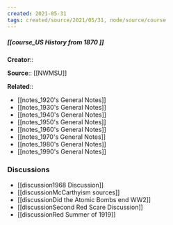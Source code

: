 ```yaml
---
created: 2021-05-31
tags: created/source/2021/05/31, node/source/course
---
```


##### [[course_US History from 1870 ]]
**Creator**:: 
 
**Source**:: [[NWMSU]]

**Related**:: 

- [[notes_1920's General Notes]]
- [[notes_1930's General Notes]]
- [[notes_1940's General Notes]]
- [[notes_1950's General Notes]]
- [[notes_1960's General Notes]]
- [[notes_1970's General Notes]]
- [[notes_1980's General Notes]]
- [[notes_1990's General Notes]]

### Discussions

- [[discussion1968 Discussion]]
- [[discussionMcCarthyism sources]]
- [[discussionDid the Atomic Bombs end WW2]]
- [[discussionSecond Red Scare Discussion]]
- [[discussionRed Summer of 1919]]